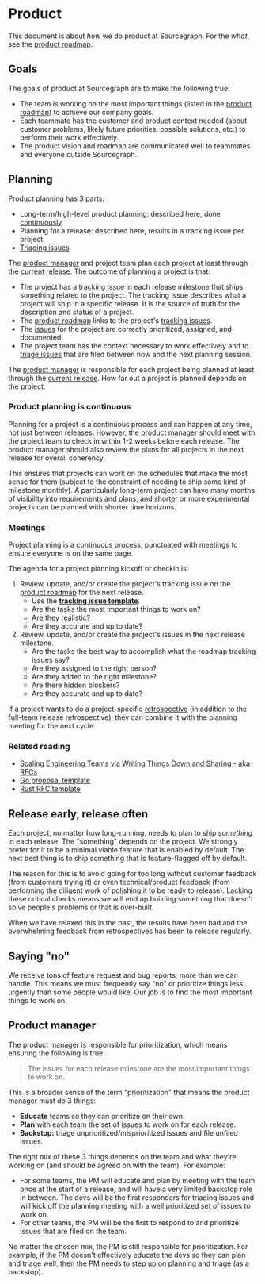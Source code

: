 # Product

This document is about *how* we do product at Sourcegraph. For the *what*, see the [product roadmap](../roadmap/index.md).

## Goals

The goals of product at Sourcegraph are to make the following true:

- The team is working on the most important things (listed in the [product roadmap](../roadmap/index.md)) to achieve our company goals.
- Each teammate has the customer and product context needed (about customer problems, likely future priorities, possible solutions, etc.) to perform their work effectively.
- The product vision and roadmap are communicated well to teammates and everyone outside Sourcegraph.

## Planning

Product planning has 3 parts:

- Long-term/high-level product planning: described here, done [continuously](index.md#product-planning-is-continuous)
- Planning for a release: described here, results in a tracking issue per project
- [Triaging issues](../issues.md)

The [product manager](#product-manager) and project team plan each project at least through the [current release](../releases.md). The outcome of planning a project is that:

- The project has a [tracking issue](tracking_issue_template.md) in each release milestone that ships something related to the project. The tracking issue describes what a project will ship in a specific release. It is the source of truth for the description and status of a project.
- The [product roadmap](../roadmap/index.md) links to the project's [tracking issues](tracking_issue_template.md).
- The [issues](../issues.md) for the project are correctly prioritized, assigned, and documented.
- The project team has the context necessary to work effectively and to [triage issues](../issues.md#triage) that are filed between now and the next planning session.

The [product manager](#product-manager) is responsible for each project being planned at least through the [current release](../releases.md). How far out a project is planned depends on the project.

### Product planning is continuous

Planning for a project is a continuous process and can happen at any time, not just between releases. However, the [product manager](#product-manager) should meet with the project team to check in within 1-2 weeks before each release. The product manager should also review the plans for all projects in the next release for overall coherency.

This ensures that projects can work on the schedules that make the most sense for them (subject to the constraint of needing to ship some kind of milestone monthly). A particularly long-term project can have many months of visibility into requirements and plans, and shorter or more experimental projects can be planned with shorter time horizons.

### Meetings

Project planning is a continuous process, punctuated with meetings to ensure everyone is on the same page.

The agenda for a project planning kickoff or checkin is:

1. Review, update, and/or create the project's tracking issue on the [product roadmap](../roadmap/index.md) for the next release.
   - Use the [**tracking issue template**](tracking_issue_template.md).
   - Are the tasks the most important things to work on?
   - Are they realistic?
   - Are they accurate and up to date?
1. Review, update, and/or create the project's issues in the next release milestone.
   - Are the tasks the best way to accomplish what the roadmap tracking issues say?
   - Are they assigned to the right person?
   - Are they added to the right milestone?
   - Are there hidden blockers?
   - Are they accurate and up to date?

If a project wants to do a project-specific [retrospective](../retrospectives/index.md) (in addition to the full-team release retrospective), they can combine it with the planning meeting for the next cycle.

### Related reading

- [Scaling Engineering Teams via Writing Things Down and Sharing - aka RFCs](https://blog.pragmaticengineer.com/scaling-engineering-teams-via-writing-things-down-rfcs/)
- [Go proposal template](https://github.com/golang/proposal/blob/master/design/TEMPLATE.md)
- [Rust RFC template](https://github.com/rust-lang/rfcs/blob/master/0000-template.md)

## Release early, release often

Each project, no matter how long-running, needs to plan to ship *something* in each release. The "something" depends on the project. We strongly prefer for it to be a minimal viable feature that is enabled by default. The next best thing is to ship something that is feature-flagged off by default.

The reason for this is to avoid going for too long without customer feedback (from customers trying it) or even technical/product feedback (from performing the diligent work of polishing it to be ready to release). Lacking these critical checks means we will end up building something that doesn't solve people's problems or that is over-built.

When we have relaxed this in the past, the results have been bad and the overwhelming feedback from retrospectives has been to release regularly.

## Saying "no"

We receive tons of feature request and bug reports, more than we can handle. This means we must frequently say "no" or prioritize things less urgently than some people would like. Our job is to find the most important things to work on.

## Product manager

The product manager is responsible for prioritization, which means ensuring the following is true:

> The issues for each release milestone are the most important things to work on.

This is a broader sense of the term "prioritization" that means the product manager must do 3 things:

- **Educate** teams so they can prioritize on their own.
- **Plan** with each team the set of issues to work on for each release.
- **Backstop:** triage unprioritized/misprioritized issues and file unfiled issues.

The right mix of these 3 things depends on the team and what they're working on (and should be agreed on with the team). For example:

- For some teams, the PM will educate and plan by meeting with the team once at the start of a release, and will have a very limited backstop role in between. The devs will be the first responders for triaging issues and will kick off the planning meeting with a well prioritized set of issues to work on.
- For other teams, the PM will be the first to respond to and prioritize issues that are filed on the team.

No matter the chosen mix, the PM is still responsible for prioritization. For example, if the PM doesn't effectively educate the devs so they can plan and triage well, then the PM needs to step up on planning and triage (as a backstop).
